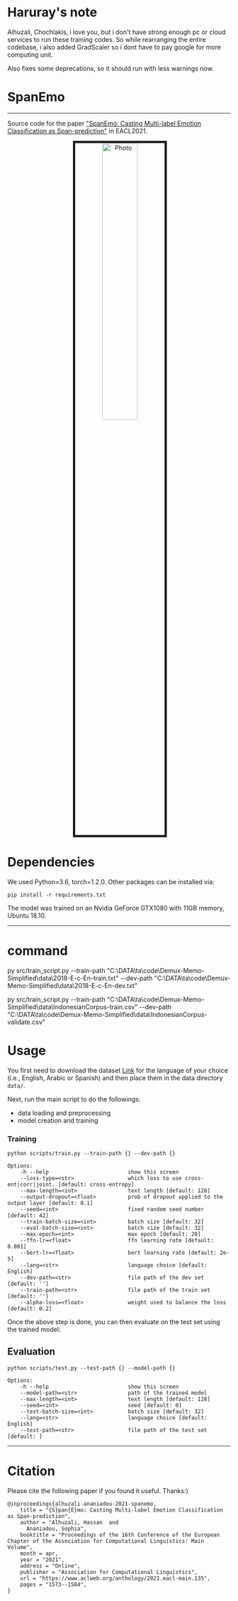# Haruray's note

Alhuzali, Chochlakis, i love you, but i don't have strong enough pc or cloud services to run these training codes. So while rearranging the entire codebase, i also added GradScaler so i dont have to pay google for more computing unit.

Also fixes some deprecations, so it should run with less warnings now.

# SpanEmo

---

Source code for the paper ["SpanEmo: Casting Multi-label Emotion Classification as Span-prediction"](https://www.aclweb.org/anthology/2021.eacl-main.135.pdf) in EACL2021.

<p align="center">
  <img src="https://github.com/hasanhuz/SpanEmo/blob/master/SpanEmo_arch.PNG?raw=true" alt="Photo" border="5" width=40%/> 
</p>

# Dependencies

We used Python=3.6, torch=1.2.0. Other packages can be installed via:

```angular2html
pip install -r requirements.txt
```

The model was trained on an Nvidia GeForce GTX1080 with 11GB memory, Ubuntu 18.10.

---

# command

py src/train_script.py --train-path "C:\DATA\ta\code\Demux-Memo-Simplified\data\2018-E-c-En-train.txt" --dev-path "C:\DATA\ta\code\Demux-Memo-Simplified\data\2018-E-c-En-dev.txt"

py src/train_script.py --train-path "C:\DATA\ta\code\Demux-Memo-Simplified\data\IndonesianCorpus-train.csv" --dev-path "C:\DATA\ta\code\Demux-Memo-Simplified\data\IndonesianCorpus-validate.csv"

# Usage

You first need to download the dataset [Link](https://competitions.codalab.org/competitions/17751#learn_the_details-datasets) for the language of your choice (i.e., English, Arabic or Spanish) and then place them in the data directory `data/`.

Next, run the main script to do the followings:

- data loading and preprocessing
- model creation and training

### Training

```
python scripts/train.py --train-path {} --dev-path {}

Options:
    -h --help                         show this screen
    --loss-type=<str>                 which loss to use cross-ent|corr|joint. [default: cross-entropy]
    --max-length=<int>                text length [default: 128]
    --output-dropout=<float>          prob of dropout applied to the output layer [default: 0.1]
    --seed=<int>                      fixed random seed number [default: 42]
    --train-batch-size=<int>          batch size [default: 32]
    --eval-batch-size=<int>           batch size [default: 32]
    --max-epoch=<int>                 max epoch [default: 20]
    --ffn-lr=<float>                  ffn learning rate [default: 0.001]
    --bert-lr=<float>                 bert learning rate [default: 2e-5]
    --lang=<str>                      language choice [default: English]
    --dev-path=<str>                  file path of the dev set [default: '']
    --train-path=<str>                file path of the train set [default: '']
    --alpha-loss=<float>              weight used to balance the loss [default: 0.2]
```

Once the above step is done, you can then evaluate on the test set using the trained model:

## Evaluation

```
python scripts/test.py --test-path {} --model-path {}

Options:
    -h --help                         show this screen
    --model-path=<str>                path of the trained model
    --max-length=<int>                text length [default: 128]
    --seed=<int>                      seed [default: 0]
    --test-batch-size=<int>           batch size [default: 32]
    --lang=<str>                      language choice [default: English]
    --test-path=<str>                 file path of the test set [default: ]
```

---

# Citation

Please cite the following paper if you found it useful. Thanks:)

```
@inproceedings{alhuzali-ananiadou-2021-spanemo,
    title = "{S}pan{E}mo: Casting Multi-label Emotion Classification as Span-prediction",
    author = "Alhuzali, Hassan  and
      Ananiadou, Sophia",
    booktitle = "Proceedings of the 16th Conference of the European Chapter of the Association for Computational Linguistics: Main Volume",
    month = apr,
    year = "2021",
    address = "Online",
    publisher = "Association for Computational Linguistics",
    url = "https://www.aclweb.org/anthology/2021.eacl-main.135",
    pages = "1573--1584",
}
```
